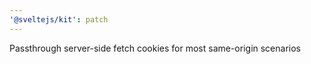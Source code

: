 ```yaml
---
'@sveltejs/kit': patch
---
```


Passthrough server-side fetch cookies for most same-origin scenarios
